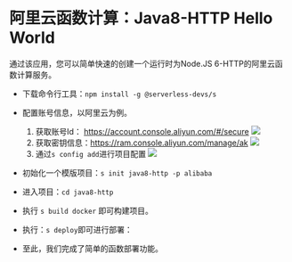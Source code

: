 # 阿里云函数计算：Java8-HTTP Hello World

通过该应用，您可以简单快速的创建一个运行时为Node.JS 6-HTTP的阿里云函数计算服务。

- 下载命令行工具：`npm install -g @serverless-devs/s`

- 配置账号信息，以阿里云为例。
    1. 获取账号Id： https://account.console.aliyun.com/#/secure
        ![](https://images.serverlessfans.com/s-tool/zh/start-1.jpg)
    2. 获取密钥信息：https://ram.console.aliyun.com/manage/ak
        ![](https://images.serverlessfans.com/s-tool/zh/start-2.jpg)
    3. 通过`s config add`进行项目配置
        ![](https://images.serverlessfans.com/s-tool/zh/start-3.jpg)

- 初始化一个模版项目：`s init java8-http -p alibaba`

- 进入项目：`cd java8-http`

- 执行 `s build docker` 即可构建项目。

- 执行：`s deploy`即可进行部署：

- 至此，我们完成了简单的函数部署功能。